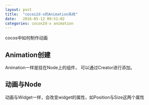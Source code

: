 ```yaml
---
layout: post
title:  "cocos2d-x的Animation系统"
date:   2016-05-12 09:51:02
categories: cocox2d-x animation
---
```


cocos中如何制作动画

## Animation创建

Animation一样是挂在Node上的组件，
可以通过Creator进行添加。

## 动画与Node

动画与Widget一样，会改变widget的属性，如Position与Size这两个属性
